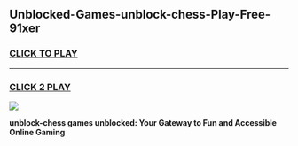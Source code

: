 
## Unblocked-Games-unblock-chess-Play-Free-91xer
<h3>
<a href="https://premium76.site?title=unblock-chess&ref=18A1">CLICK TO PLAY</a></h3>
<hr>

<h3>
<a href="https://premium76.site?title=unblock-chess&ref=18A1">CLICK 2 PLAY</a>
  
</h3>

<a href="https://premium76.site?title=unblock-chess&ref=18A1"><img src="https://clearcache.store/games.png"></a>


**unblock-chess games unblocked: Your Gateway to Fun and Accessible Online Gaming**
